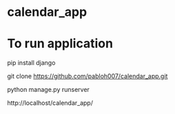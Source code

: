 # calendar_app

# To run application 

pip install django

git clone https://github.com/pabloh007/calendar_app.git

python manage.py runserver 

http://localhost/calendar_app/
